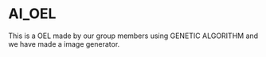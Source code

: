 # AI_OEL
This is a OEL made by our group members using GENETIC ALGORITHM and we have made a image generator.
